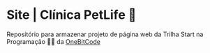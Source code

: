 # Site | Clínica PetLife 🐾

Repositório para armazenar projeto de página web da Trilha Start na Programação 🤘🏽 da [OneBitCode](https://cursos.onebitcode.com/area/vitrine)
